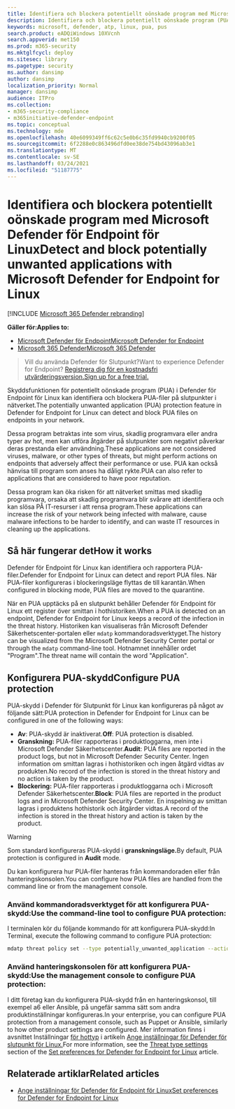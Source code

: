 ```yaml
---
title: Identifiera och blockera potentiellt oönskade program med Microsoft Defender ATP för Linux
description: Identifiera och blockera potentiellt oönskade program (PUA) med Microsoft Defender ATP för Linux.
keywords: microsoft, defender, atp, linux, pua, pus
search.product: eADQiWindows 10XVcnh
search.appverid: met150
ms.prod: m365-security
ms.mktglfcycl: deploy
ms.sitesec: library
ms.pagetype: security
ms.author: dansimp
author: dansimp
localization_priority: Normal
manager: dansimp
audience: ITPro
ms.collection:
- m365-security-compliance
- m365initiative-defender-endpoint
ms.topic: conceptual
ms.technology: mde
ms.openlocfilehash: 40e6099349ff6c62c5e0b6c35fd9940cb9200f05
ms.sourcegitcommit: 6f2288e0c863496dfd0ee38de754bd43096ab3e1
ms.translationtype: MT
ms.contentlocale: sv-SE
ms.lasthandoff: 03/24/2021
ms.locfileid: "51187775"
---
```

# <a name="detect-and-block-potentially-unwanted-applications-with-microsoft-defender-for-endpoint-for-linux"></a><span data-ttu-id="f5df1-104">Identifiera och blockera potentiellt oönskade program med Microsoft Defender för Endpoint för Linux</span><span class="sxs-lookup"><span data-stu-id="f5df1-104">Detect and block potentially unwanted applications with Microsoft Defender for Endpoint for Linux</span></span>

[!INCLUDE [Microsoft 365 Defender rebranding](../../includes/microsoft-defender.md)]


<span data-ttu-id="f5df1-105">**Gäller för:**</span><span class="sxs-lookup"><span data-stu-id="f5df1-105">**Applies to:**</span></span>
- [<span data-ttu-id="f5df1-106">Microsoft Defender för Endpoint</span><span class="sxs-lookup"><span data-stu-id="f5df1-106">Microsoft Defender for Endpoint</span></span>](https://go.microsoft.com/fwlink/p/?linkid=2154037)
- [<span data-ttu-id="f5df1-107">Microsoft 365 Defender</span><span class="sxs-lookup"><span data-stu-id="f5df1-107">Microsoft 365 Defender</span></span>](https://go.microsoft.com/fwlink/?linkid=2118804)

> <span data-ttu-id="f5df1-108">Vill du använda Defender för Slutpunkt?</span><span class="sxs-lookup"><span data-stu-id="f5df1-108">Want to experience Defender for Endpoint?</span></span> [<span data-ttu-id="f5df1-109">Registrera dig för en kostnadsfri utvärderingsversion.</span><span class="sxs-lookup"><span data-stu-id="f5df1-109">Sign up for a free trial.</span></span>](https://www.microsoft.com/microsoft-365/windows/microsoft-defender-atp?ocid=docs-wdatp-investigateip-abovefoldlink)

<span data-ttu-id="f5df1-110">Skyddsfunktionen för potentiellt oönskade program (PUA) i Defender för Endpoint för Linux kan identifiera och blockera PUA-filer på slutpunkter i nätverket.</span><span class="sxs-lookup"><span data-stu-id="f5df1-110">The potentially unwanted application (PUA) protection feature in Defender for Endpoint for Linux can detect and block PUA files on endpoints in your network.</span></span>

<span data-ttu-id="f5df1-111">Dessa program betraktas inte som virus, skadlig programvara eller andra typer av hot, men kan utföra åtgärder på slutpunkter som negativt påverkar deras prestanda eller användning.</span><span class="sxs-lookup"><span data-stu-id="f5df1-111">These applications are not considered viruses, malware, or other types of threats, but might perform actions on endpoints that adversely affect their performance or use.</span></span> <span data-ttu-id="f5df1-112">PUA kan också hänvisa till program som anses ha dåligt rykte.</span><span class="sxs-lookup"><span data-stu-id="f5df1-112">PUA can also refer to applications that are considered to have poor reputation.</span></span>

<span data-ttu-id="f5df1-113">Dessa program kan öka risken för att nätverket smittas med skadlig programvara, orsaka att skadlig programvara blir svårare att identifiera och kan slösa PÅ IT-resurser i att rensa program.</span><span class="sxs-lookup"><span data-stu-id="f5df1-113">These applications can increase the risk of your network being infected with malware, cause malware infections to be harder to identify, and can waste IT resources in cleaning up the applications.</span></span>

## <a name="how-it-works"></a><span data-ttu-id="f5df1-114">Så här fungerar det</span><span class="sxs-lookup"><span data-stu-id="f5df1-114">How it works</span></span>

<span data-ttu-id="f5df1-115">Defender för Endpoint för Linux kan identifiera och rapportera PUA-filer.</span><span class="sxs-lookup"><span data-stu-id="f5df1-115">Defender for Endpoint for Linux can detect and report PUA files.</span></span> <span data-ttu-id="f5df1-116">När PUA-filer konfigureras i blockeringsläge flyttas de till karantän.</span><span class="sxs-lookup"><span data-stu-id="f5df1-116">When configured in blocking mode, PUA files are moved to the quarantine.</span></span>

<span data-ttu-id="f5df1-117">När en PUA upptäcks på en slutpunkt behåller Defender för Endpoint för Linux ett register över smittan i hothistoriken.</span><span class="sxs-lookup"><span data-stu-id="f5df1-117">When a PUA is detected on an endpoint, Defender for Endpoint for Linux keeps a record of the infection in the threat history.</span></span> <span data-ttu-id="f5df1-118">Historiken kan visualiseras från Microsoft Defender Säkerhetscenter-portalen eller `mdatp` kommandoradsverktyget.</span><span class="sxs-lookup"><span data-stu-id="f5df1-118">The history can be visualized from the Microsoft Defender Security Center portal or through the `mdatp` command-line tool.</span></span> <span data-ttu-id="f5df1-119">Hotnamnet innehåller ordet "Program".</span><span class="sxs-lookup"><span data-stu-id="f5df1-119">The threat name will contain the word "Application".</span></span>

## <a name="configure-pua-protection"></a><span data-ttu-id="f5df1-120">Konfigurera PUA-skydd</span><span class="sxs-lookup"><span data-stu-id="f5df1-120">Configure PUA protection</span></span>

<span data-ttu-id="f5df1-121">PUA-skydd i Defender för Slutpunkt för Linux kan konfigureras på något av följande sätt:</span><span class="sxs-lookup"><span data-stu-id="f5df1-121">PUA protection in Defender for Endpoint for Linux can be configured in one of the following ways:</span></span>

- <span data-ttu-id="f5df1-122">**Av**: PUA-skydd är inaktiverat.</span><span class="sxs-lookup"><span data-stu-id="f5df1-122">**Off**: PUA protection is disabled.</span></span>
- <span data-ttu-id="f5df1-123">**Granskning:** PUA-filer rapporteras i produktloggarna, men inte i Microsoft Defender Säkerhetscenter.</span><span class="sxs-lookup"><span data-stu-id="f5df1-123">**Audit**: PUA files are reported in the product logs, but not in Microsoft Defender Security Center.</span></span> <span data-ttu-id="f5df1-124">Ingen information om smittan lagras i hothistoriken och ingen åtgärd vidtas av produkten.</span><span class="sxs-lookup"><span data-stu-id="f5df1-124">No record of the infection is stored in the threat history and no action is taken by the product.</span></span>
- <span data-ttu-id="f5df1-125">**Blockering:** PUA-filer rapporteras i produktloggarna och i Microsoft Defender Säkerhetscenter.</span><span class="sxs-lookup"><span data-stu-id="f5df1-125">**Block**: PUA files are reported in the product logs and in Microsoft Defender Security Center.</span></span> <span data-ttu-id="f5df1-126">En inspelning av smittan lagras i produktens hothistorik och åtgärder vidtas.</span><span class="sxs-lookup"><span data-stu-id="f5df1-126">A record of the infection is stored in the threat history and action is taken by the product.</span></span>

>[!WARNING]
><span data-ttu-id="f5df1-127">Som standard konfigureras PUA-skydd i **granskningsläge.**</span><span class="sxs-lookup"><span data-stu-id="f5df1-127">By default, PUA protection is configured in **Audit** mode.</span></span>

<span data-ttu-id="f5df1-128">Du kan konfigurera hur PUA-filer hanteras från kommandoraden eller från hanteringskonsolen.</span><span class="sxs-lookup"><span data-stu-id="f5df1-128">You can configure how PUA files are handled from the command line or from the management console.</span></span>

### <a name="use-the-command-line-tool-to-configure-pua-protection"></a><span data-ttu-id="f5df1-129">Använd kommandoradsverktyget för att konfigurera PUA-skydd:</span><span class="sxs-lookup"><span data-stu-id="f5df1-129">Use the command-line tool to configure PUA protection:</span></span>

<span data-ttu-id="f5df1-130">I terminalen kör du följande kommando för att konfigurera PUA-skydd:</span><span class="sxs-lookup"><span data-stu-id="f5df1-130">In Terminal, execute the following command to configure PUA protection:</span></span>

```bash
mdatp threat policy set --type potentially_unwanted_application --action [off|audit|block]
```

### <a name="use-the-management-console-to-configure-pua-protection"></a><span data-ttu-id="f5df1-131">Använd hanteringskonsolen för att konfigurera PUA-skydd:</span><span class="sxs-lookup"><span data-stu-id="f5df1-131">Use the management console to configure PUA protection:</span></span>

<span data-ttu-id="f5df1-132">I ditt företag kan du konfigurera PUA-skydd från en hanteringskonsol, till exempel a6 eller Ansible, på ungefär samma sätt som andra produktinställningar konfigureras.</span><span class="sxs-lookup"><span data-stu-id="f5df1-132">In your enterprise, you can configure PUA protection from a management console, such as Puppet or Ansible, similarly to how other product settings are configured.</span></span> <span data-ttu-id="f5df1-133">Mer information finns i avsnittet Inställningar [för hottyp](linux-preferences.md#threat-type-settings) i artikeln [Ange inställningar för Defender för slutpunkt för Linux.](linux-preferences.md)</span><span class="sxs-lookup"><span data-stu-id="f5df1-133">For more information, see the [Threat type settings](linux-preferences.md#threat-type-settings) section of the [Set preferences for Defender for Endpoint for Linux](linux-preferences.md) article.</span></span>

## <a name="related-articles"></a><span data-ttu-id="f5df1-134">Relaterade artiklar</span><span class="sxs-lookup"><span data-stu-id="f5df1-134">Related articles</span></span>

- [<span data-ttu-id="f5df1-135">Ange inställningar för Defender för Endpoint för Linux</span><span class="sxs-lookup"><span data-stu-id="f5df1-135">Set preferences for Defender for Endpoint for Linux</span></span>](linux-preferences.md)

